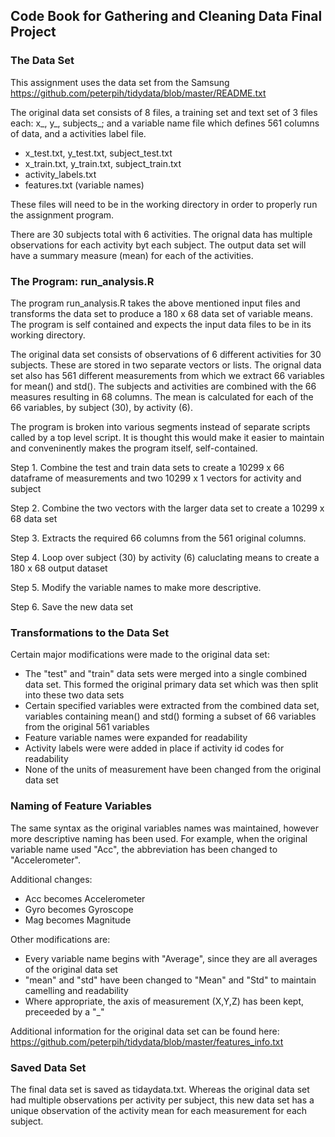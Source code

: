 
## Code Book for Gathering and Cleaning Data Final Project

### The Data Set
This assignment uses the data set from the Samsung 
https://github.com/peterpih/tidydata/blob/master/README.txt

The original data set consists of 8 files, a training set and text set of 3 files each: x_, y_, subjects_; and a variable name file which defines 561 columns of data, and a activities label file.

- x_test.txt, y_test.txt, subject_test.txt
- x_train.txt, y_train.txt, subject_train.txt
- activity_labels.txt
- features.txt (variable names)

These files will need to be in the working directory in order to properly run the assignment program.

There are 30 subjects total with 6 activities.
The orignal data has multiple observations for each activity byt each subject. The output data set will have a summary measure (mean) for each of the activities.

### The Program: run_analysis.R

The program run_analysis.R takes the above mentioned input files and transforms the data set to produce a 180 x 68 data set of variable means. The program is self contained and expects the input data files to be in its working directory.

The original data set consists of observations of 6 different activities for 30 subjects.  These are stored in two separate vectors or lists.  The orignal data set also has 561 different measurements from which we extract 66 variables for mean() and std(). The subjects and activities are combined with the 66 measures resulting in 68 columns. The mean is calculated for each of the 66 variables, by subject (30), by activity (6).

The program is broken into various segments instead of separate scripts called by a top level script. It is thought this would make it easier to maintain and conveninently makes the program itself, self-contained.

Step 1. Combine the test and train data sets to create a 10299 x 66 dataframe of measurements and two 10299 x 1 vectors for activity and subject

Step 2. Combine the two vectors with the larger data set to create a 10299 x 68 data set

Step 3. Extracts the required 66 columns from the 561 original columns.

Step 4. Loop over subject (30) by activity (6) caluclating means to create a 180 x 68 output dataset

Step 5. Modify the variable names to make more descriptive.

Step 6. Save the new data set


### Transformations to the Data Set

Certain major modifications were made to the original data set:

- The "test" and "train" data sets were merged into a single combined data set. This formed the original primary data set which was then split into these two data sets
- Certain specified variables were extracted from the combined data set, variables containing mean() and std() forming a subset of 66 variables from the original 561 variables
- Feature variable names were expanded for readability
- Activity labels were were added in place if activity id codes for readability
- None of the units of measurement have been changed from the original data set

### Naming of Feature Variables

The same syntax as the original variables names was maintained, however more descriptive naming has been
used. For example, when the original variable name used "Acc", the abbreviation has been changed
to "Accelerometer".

Additional changes:
- Acc becomes Accelerometer
- Gyro becomes Gyroscope
- Mag becomes Magnitude

Other modifications are:
- Every variable name begins with "Average", since they are all averages of the original data set
- "mean" and "std" have been changed to "Mean" and "Std" to maintain camelling and readability
- Where appropriate, the axis of measurement (X,Y,Z) has been kept, preceeded by a "_"

Additional information for the original data set can be found here:
https://github.com/peterpih/tidydata/blob/master/features_info.txt


### Saved Data Set

The final data set is saved as tidaydata.txt.
Whereas the original data set had multiple observations per activity per subject, this new data set has a unique observation of the activity mean for each measurement for each subject.

